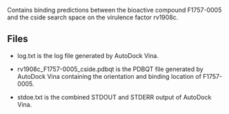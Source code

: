 Contains binding predictions between the bioactive compound F1757-0005 and the cside search space on the virulence factor rv1908c.

## Files

- log.txt is the log file generated by AutoDock Vina.

- rv1908c_F1757-0005_cside.pdbqt is the PDBQT file generated by AutoDock Vina containing the orientation and binding location of F1757-0005.

- stdoe.txt is the combined STDOUT and STDERR output of AutoDock Vina.

